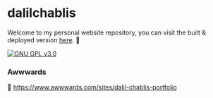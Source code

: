 # dalilchablis

Welcome to my personal website repository, you can visit the built & deployed version [here](https://dalilchablis.com/). &#128578;

[![GNU GPL v3.0](https://img.shields.io/badge/licence-GNU%20GPL%20v3.0-blue)](https://github.com/dalil01/dalilchablis/blob/main/LICENSE)

### Awwwards

🔗&nbsp;https://www.awwwards.com/sites/dalil-chablis-portfolio